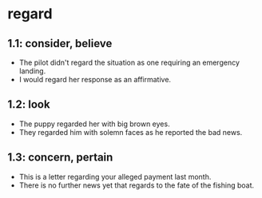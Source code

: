 # regard
## 1.1: consider, believe

  *  The pilot didn't regard the situation as one requiring an emergency landing.
  *  I would regard her response as an affirmative.

## 1.2: look

  *  The puppy regarded her with big brown eyes.
  *  They regarded him with solemn faces as he reported the bad news.

## 1.3: concern, pertain

  *  This is a letter regarding your alleged payment last month.
  *  There is no further news yet that regards to the fate of the fishing boat.
